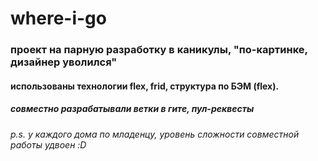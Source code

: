 # where-i-go
### проект на парную разработку в каникулы, "по-картинке, дизайнер уволился"

#### использованы технологии  flex, frid,  структура по БЭМ (flex).
##### совместно разрабатывали ветки в гите, пул-реквесты

######  p.s. у каждого дома по младенцу, уровень сложности совместной работы удвоен :D